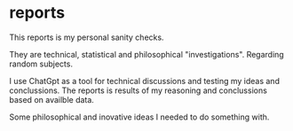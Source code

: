 # reports
This reports is my personal sanity checks. 

They are technical, statistical and philosophical "investigations". Regarding random subjects.

I use ChatGpt as a tool for technical discussions and testing my ideas and conclussions. The reports is results of my reasoning and conclussions based on availble data. 

Some philosophical and inovative ideas I needed to do something with.

